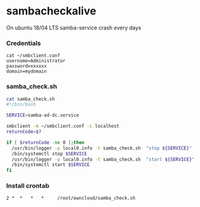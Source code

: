 # sambacheckalive

On ubuntu 18/04 LTS samba-service crash every days

### Credentials
```
cat ~/smbclient.conf
username=Administrator
password=xxxxxx
domain=mydomain
```

### samba_check.sh
```bash
cat samba_check.sh
#!/bin/bash

SERVICE=samba-ad-dc.service

smbclient -A ~/smbclient.conf -L localhost
returnCode=$?

if [ $returnCode -ne 0 ];then
  /usr/bin/logger -p local0.info -t samba_check.sh  "stop ${SERVICE}"
  /bin/systemctl stop $SERVICE
  /usr/bin/logger -p local0.info -t samba_check.sh  "start ${SERVICE}"
  /bin/systemctl start $SERVICE
fi
```

### Install crontab
```
2 *  *   *   *     /root/owncloud/samba_check.sh
```
